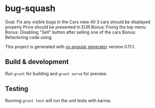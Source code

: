# bug-squash

Goal: Fix any visible bugs in the Cars view
All 3 cars should be displayed properly
Price should be presented in EUR
Bonus: Fixing the top menu
Bonus: Disabling "Sell" button after selling one of the cars
Bonus: Refactoring code using


This project is generated with [yo angular generator](https://github.com/yeoman/generator-angular)
version 0.11.1.

## Build & development

Run `grunt` for building and `grunt serve` for preview.

## Testing

Running `grunt test` will run the unit tests with karma.
